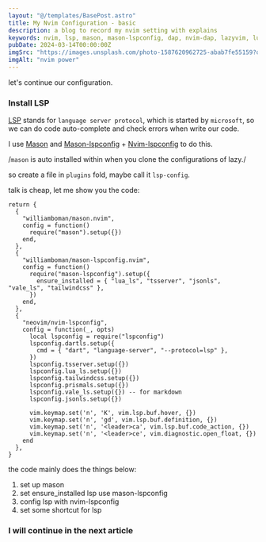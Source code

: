 ```yaml
---
layout: "@/templates/BasePost.astro"
title: My Nvim Configuration - basic
description: a blog to record my nvim setting with explains
keywords: nvim, lsp, mason, mason-lspconfig, dap, nvim-dap, lazyvim, lua-snippet
pubDate: 2024-03-14T00:00:00Z
imgSrc: "https://images.unsplash.com/photo-1587620962725-abab7fe55159?q=80&w=4031&auto=format&fit=crop&ixlib=rb-4.0.3&ixid=M3wxMjA3fDB8MHxwaG90by1wYWdlfHx8fGVufDB8fHx8fA%3D%3D"
imgAlt: "nvim power"
---
```


let's continue our configuration.

### Install LSP

<a href='https://github.com/Microsoft/language-server-protocol' target='_blank'>LSP</a> stands for `language server protocol`, which is started by `microsoft`, so we can do code auto-complete and check errors when write our code.

I use <a href='https://github.com/williamboman/mason.nvim' target='_blank'>Mason</a> and <a href='https://github.com/williamboman/mason-lspconfig.nvim' target='_blank'>Mason-lspconfig</a> + <a href='https://github.com/neovim/nvim-lspconfig' target='_blank'>Nvim-lspconfig</a> to do this.

/`mason` is auto installed within when you clone the configurations of lazy./

so create a file in `plugins` fold, maybe call it `lsp-config`.

talk is cheap, let me show you the code:

```
return {
  {
    "williamboman/mason.nvim",
    config = function()
      require("mason").setup({})
    end,
  },
  {
    "williamboman/mason-lspconfig.nvim",
    config = function()
      require("mason-lspconfig").setup({
        ensure_installed = { "lua_ls", "tsserver", "jsonls", "vale_ls", "tailwindcss" },
      })
    end,
  },
  {
    "neovim/nvim-lspconfig",
    config = function(_, opts)
      local lspconfig = require("lspconfig")
      lspconfig.dartls.setup({
        cmd = { "dart", "language-server", "--protocol=lsp" },
      })
      lspconfig.tsserver.setup({})
      lspconfig.lua_ls.setup({})
      lspconfig.tailwindcss.setup({})
      lspconfig.prismals.setup({})
      lspconfig.vale_ls.setup({}) -- for markdown
      lspconfig.jsonls.setup({})

      vim.keymap.set('n', 'K', vim.lsp.buf.hover, {})
      vim.keymap.set('n', 'gd', vim.lsp.buf.definition, {})
      vim.keymap.set('n', '<leader>ca', vim.lsp.buf.code_action, {})
      vim.keymap.set('n', '<leader>ce', vim.diagnostic.open_float, {})
    end
  },
}

```

the code mainly does the things below:

1. set up mason
2. set ensure_installed lsp use mason-lspconfig
3. config lsp with nvim-lspconfig
4. set some shortcut for lsp

### I will continue in the next article
